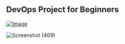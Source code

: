 ## DevOps Project for Beginners   

[![Image](https://github.com/yankils/Simple-DevOps-Project/blob/master/Devops_course.PNG "DevOps Project - CI/CD with Jenkins Ansible Docker Kubernetes ")](https://www.udemy.com/course/valaxy-devops/?referralCode=8147A5CF4C8C7D9E253F)


![Screenshot (409)](https://github.com/bvenkydevops/hello-world1/assets/104990262/99d31bb0-4489-4002-846c-5c0dd04e8977)
